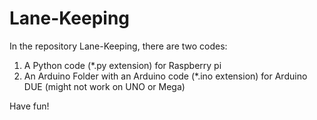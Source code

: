 # Lane-Keeping #

In the repository Lane-Keeping, there are two codes:
  1. A Python code (*.py extension) for Raspberry pi
  2. An Arduino Folder with an Arduino code (*.ino extension) for Arduino DUE (might not work on UNO or Mega)
  
Have fun!
